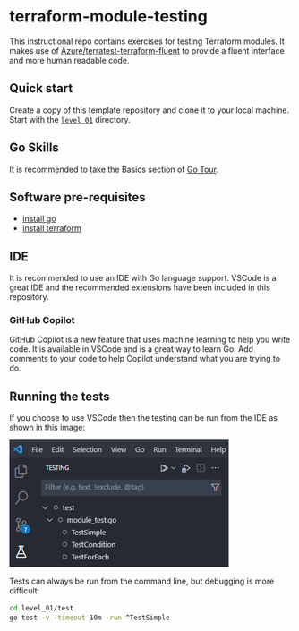 # terraform-module-testing

This instructional repo contains exercises for testing Terraform modules.
It makes use of [Azure/terratest-terraform-fluent](https://github.com/Azure/terratest-terraform-fluent) to provide a fluent interface and more human readable code.

## Quick start

Create a copy of this template repository and clone it to your local machine.
Start with the [`level_01`](./level_01) directory.

## Go Skills

It is recommended to take the Basics section of [Go Tour](https://go.dev/tour).

## Software pre-requisites

- [install go](https://go.dev/doc/install)
- [install terraform](https://developer.hashicorp.com/terraform/tutorials/aws-get-started/install-cli)

## IDE

It is recommended to use an IDE with Go language support.
VSCode is a great IDE and the recommended extensions have been included in this repository.

### GitHub Copilot

GitHub Copilot is a new feature that uses machine learning to help you write code.
It is available in VSCode and is a great way to learn Go.
Add comments to your code to help Copilot understand what you are trying to do.

## Running the tests

If you choose to use VSCode then the testing can be run from the IDE as shown in this image:

![vscode_testing](./_img/vscode_testing.png)

Tests can always be run from the command line, but debugging is more difficult:

```bash
cd level_01/test
go test -v -timeout 10m -run ^TestSimple
```
